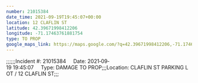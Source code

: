 ```yaml
---
number: 21015384
date_time: 2021-09-19T19:45:07+00:00
location: 12 CLAFLIN ST
latitude: 42.39671998412206
longitude: -71.17463761881754
type: TO PROP
google_maps_link: https://maps.google.com/?q=42.39671998412206,-71.17463761881754
---
```


;;;;;;Incident #: 21015384     Date: 2021‐09‐19 19:45:07     Type: DAMAGE TO PROP;;;Location: CLAFLIN ST PARKING LOT / 12 CLAFLIN ST;;;
